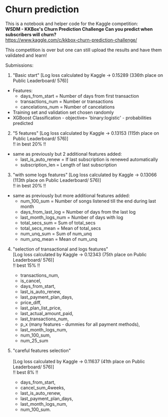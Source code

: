 # Churn prediction

This is a notebook and helper code for the Kaggle competition: 
<br>
**WSDM - KKBox's Churn Prediction Challenge
Can you predict when subscribers will churn?**
<br>
https://www.kaggle.com/c/kkbox-churn-prediction-challenge/

This competition is over but one can still upload the results and have them validated and learn!


Submissions:
1. "Basic start" [Log loss calculated by Kaggle -> 0.15289 (336th place on Public Leaderboard/ 576)]
  - Features:
      * days_from_start = Number of days from first transaction
      * transactions_num = Number or transactions
      * cancelations_num = Number of cancelations
  - Training set and validation set chosen randomly 
  - XGBoost Classification - objective= 'binary:logistic' - probabilities predicted


2. "5 features" [Log loss calculated by Kaggle -> 0.13153 (115th place on Public Leaderboard/ 576)] 
  <br>!! in best 20% !!
  - same as previously but 2 additional features added:
	* last_is_auto_renew = If last subscription is renewed automatically
	* subscription_len = Length of last subscription
	
3. "with some logs features" [Log loss calculated by Kaggle -> 0.13066 (113th place on Public Leaderboard/ 576)] 
  <br>!! in best 20% !!
  - same as previously but more additional features added:
	* num_100_sum = Number of songs listened till the end during last month
	* days_from_last_log = Number of days from the last log
    * last_month_logs_num = Number of days with log
    * total_secs_sum = Sum of total_secs
    * total_secs_mean = Mean of total_secs
    * num_unq_sum = Sum of num_unq
    * num_unq_mean = Mean of num_unq

4. "selection of transactional and logs features"
<br> [Log loss calculated by Kaggle -> 0.12343 (75th place on Public Leaderboard/ 576)] 
<br> !! best 15% !!
	* transactions_num, 
    * is_cancel, 
    * days_from_start, 
    * last_is_auto_renew, 
    * last_payment_plan_days,
    * price_diff,
    * last_plan_list_price,
    * last_actual_amount_paid,
    * last_transactions_num,
	* p_x (many features - dummies for all payment methods),
	* last_month_logs_num,
	* num_100_sum,
	* num_25_sum

5. "careful features selection"  
<br> [Log loss calculated by Kaggle -> 0.11637 (41th place on Public Leaderboard/ 576)] 
<br> !! best 8% !!
	* days_from_start, 
	* cancel_sum_4weeks,
    * last_is_auto_renew,
	* last_payment_plan_days,
	* last_month_logs_num,
	* num_100_sum.
	
